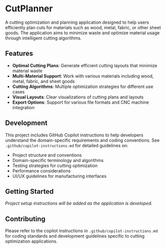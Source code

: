 # CutPlanner

A cutting optimization and planning application designed to help users efficiently plan cuts for materials such as wood, metal, fabric, or other sheet goods. The application aims to minimize waste and optimize material usage through intelligent cutting algorithms.

## Features

- **Optimal Cutting Plans**: Generate efficient cutting layouts that minimize material waste
- **Multi-Material Support**: Work with various materials including wood, metal, fabric, and sheet goods
- **Cutting Algorithms**: Multiple optimization strategies for different use cases
- **Visual Layouts**: Clear visualizations of cutting plans and layouts
- **Export Options**: Support for various file formats and CNC machine integration

## Development

This project includes GitHub Copilot instructions to help developers understand the domain-specific requirements and coding conventions. See `.github/copilot-instructions.md` for detailed guidelines on:

- Project structure and conventions
- Domain-specific terminology and algorithms
- Testing strategies for cutting optimization
- Performance considerations
- UI/UX guidelines for manufacturing interfaces

## Getting Started

*Project setup instructions will be added as the application is developed.*

## Contributing

Please refer to the copilot instructions in `.github/copilot-instructions.md` for coding standards and development guidelines specific to cutting optimization applications.